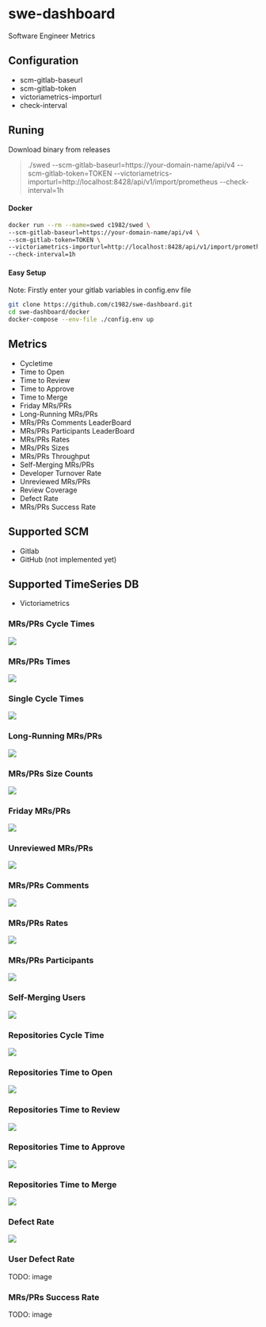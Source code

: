 # swe-dashboard
Software Engineer Metrics

## Configuration

* scm-gitlab-baseurl
* scm-gitlab-token
* victoriametrics-importurl
* check-interval

## Runing

Download binary from releases

> ./swed --scm-gitlab-baseurl=https://your-domain-name/api/v4 --scm-gitlab-token=TOKEN --victoriametrics-importurl=http://localhost:8428/api/v1/import/prometheus --check-interval=1h

#### Docker

```bash
docker run --rm --name=swed c1982/swed \
--scm-gitlab-baseurl=https://your-domain-name/api/v4 \
--scm-gitlab-token=TOKEN \
--victoriametrics-importurl=http://localhost:8428/api/v1/import/prometheus \
--check-interval=1h
```

#### Easy Setup

Note: Firstly enter your gitlab variables in config.env file

```bash
git clone https://github.com/c1982/swe-dashboard.git
cd swe-dashboard/docker
docker-compose --env-file ./config.env up
```

## Metrics

* Cycletime
* Time to Open
* Time to Review
* Time to Approve
* Time to Merge
* Friday MRs/PRs
* Long-Running MRs/PRs
* MRs/PRs Comments LeaderBoard
* MRs/PRs Participants LeaderBoard
* MRs/PRs Rates
* MRs/PRs Sizes
* MRs/PRs Throughput
* Self-Merging MRs/PRs
* Developer Turnover Rate
* Unreviewed MRs/PRs
* Review Coverage
* Defect Rate
* MRs/PRs Success Rate

## Supported SCM

* Gitlab
* GitHub (not implemented yet)

## Supported TimeSeries DB

* Victoriametrics


### MRs/PRs Cycle Times

![](docs/images/merge-request-cycle-times.png)

### MRs/PRs Times
![](docs/images/merge-request-times.png)

### Single Cycle Times
![](docs/images/merge-request-single-times.png)

### Long-Running MRs/PRs

![](docs/images/long-running-merge-requests.png)

### MRs/PRs Size Counts

![](docs/images/merge-request-size-counts.png)

### Friday MRs/PRs

![](docs/images/friday-merge-requests.png)

### Unreviewed MRs/PRs

![](docs/images/unreviewed-merge-requests.png)

### MRs/PRs Comments

![](docs/images/user-merge-request-comments.png)

### MRs/PRs Rates

![](docs/images/merge-request-rates.png)

### MRs/PRs Participants

![](docs/images/merge-request-participants.png)

### Self-Merging Users

![](docs/images/self-merging-users.png)

### Repositories Cycle Time

![](docs/images/repo-cycle-time.png)

### Repositories Time to Open

![](docs/images/repo-time-to-open.png)

### Repositories Time to Review

![](docs/images/repo-time-to-review.png)

### Repositories Time to Approve

![](docs/images/repo-time-to-approve.png)

### Repositories Time to Merge

![](docs/images/repo-time-to-merge.png)

### Defect Rate

![](docs/images/defect-rate.png)

### User Defect Rate

TODO: image

### MRs/PRs Success Rate

TODO: image